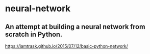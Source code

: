 # neural-network
## An attempt at building a neural network from scratch in Python.

https://iamtrask.github.io/2015/07/12/basic-python-network/
